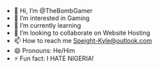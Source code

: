 - 👋 Hi, I’m @TheBombGamer
- 👀 I’m interested in Gaming
- 🌱 I’m currently learning 
- 💞️ I’m looking to collaborate on Website Hosting
- 📫 How to reach me Speight-Kyle@outlook.com
- 😄 Pronouns: He/Him
- ⚡ Fun fact: I HATE NIGERIA!

<!---
TheBombGamer/TheBombGamer is a ✨ special ✨ repository because its `README.md` (this file) appears on your GitHub profile.
You can click the Preview link to take a look at your changes.
--->
